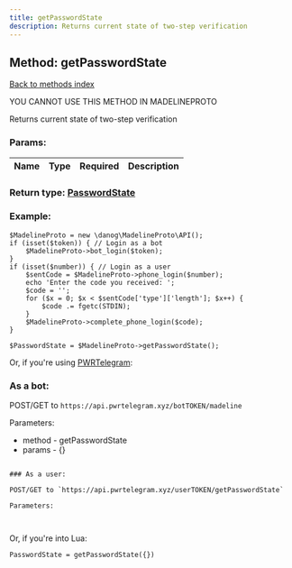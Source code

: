 ```yaml
---
title: getPasswordState
description: Returns current state of two-step verification
---
```

## Method: getPasswordState  
[Back to methods index](index.md)


YOU CANNOT USE THIS METHOD IN MADELINEPROTO


Returns current state of two-step verification

### Params:

| Name     |    Type       | Required | Description |
|----------|:-------------:|:--------:|------------:|


### Return type: [PasswordState](../types/PasswordState.md)

### Example:


```
$MadelineProto = new \danog\MadelineProto\API();
if (isset($token)) { // Login as a bot
    $MadelineProto->bot_login($token);
}
if (isset($number)) { // Login as a user
    $sentCode = $MadelineProto->phone_login($number);
    echo 'Enter the code you received: ';
    $code = '';
    for ($x = 0; $x < $sentCode['type']['length']; $x++) {
        $code .= fgetc(STDIN);
    }
    $MadelineProto->complete_phone_login($code);
}

$PasswordState = $MadelineProto->getPasswordState();
```

Or, if you're using [PWRTelegram](https://pwrtelegram.xyz):

### As a bot:

POST/GET to `https://api.pwrtelegram.xyz/botTOKEN/madeline`

Parameters:

* method - getPasswordState
* params - {}

```

### As a user:

POST/GET to `https://api.pwrtelegram.xyz/userTOKEN/getPasswordState`

Parameters:



```

Or, if you're into Lua:

```
PasswordState = getPasswordState({})
```

